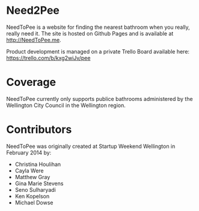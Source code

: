 Need2Pee
==================

NeedToPee is a website for finding the nearest bathroom when you really, really need it. The site is hosted on Github Pages and is available at http://NeedToPee.me.

Product development is managed on a private Trello Board available here: https://trello.com/b/kxg2wiJv/pee

Coverage
==================

NeedToPee currently only supports publice bathrooms administered by the Wellington City Council in the Wellington region.


Contributors
==================

NeedToPee was originally created at Startup Weekend Wellington in February 2014 by:

- Christina Houlihan
- Cayla Were
- Matthew Gray
- Gina Marie Stevens
- Seno Sulharyadi
- Ken Kopelson
- Michael Dowse
